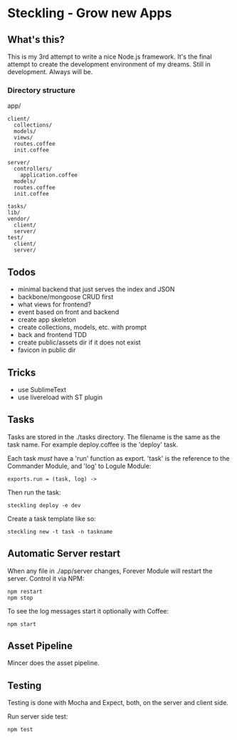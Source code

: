 # Steckling - Grow new Apps

## What's this?

This is my 3rd attempt to write a nice Node.js framework. It's the final attempt to create the
development environment of my dreams. Still in development. Always will be.

### Directory structure

  app/

    client/
      collections/
      models/
      views/
      routes.coffee
      init.coffee

    server/
      controllers/
        application.coffee
      models/
      routes.coffee
      init.coffee

    tasks/
    lib/
    vendor/
      client/
      server/
    test/
      client/
      server/

## Todos

  - minimal backend that just serves the index and JSON
  - backbone/mongoose CRUD first
  - what views for frontend?
  - event based on front and backend
  - create app skeleton
  - create collections, models, etc. with prompt
  - back and frontend TDD
  - create public/assets dir if it does not exist
  - favicon in public dir

## Tricks
  - use SublimeText
  - use livereload with ST plugin

## Tasks

Tasks are stored in the ./tasks directory. The filename is the same as the task name. For example
deploy.coffee is the 'deploy' task.

Each task *must* have a 'run' function as export. 'task' is the reference to the Commander Module, and 'log' to Logule Module:

    exports.run = (task, log) ->

Then run the task:

    steckling deploy -e dev

Create a task template like so:

    steckling new -t task -n taskname

## Automatic Server restart

When any file in ./app/server changes, Forever Module will restart the server. Control it via NPM:

    npm restart
    npm stop

To see the log messages start it optionally with Coffee:

    npm start

## Asset Pipeline

Mincer does the asset pipeline.

## Testing

Testing is done with Mocha and Expect, both, on the server and client side.

Run server side test:

    npm test